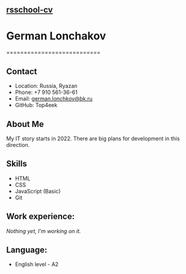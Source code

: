 ## [rsschool-cv](https://github.com/Top4eek/rsshool-cv.git)

# **German Lonchakov**
===========================

## Contact
- Location: Russia, Ryazan
- Phone: +7 910 561-36-61
- Email: german.lonchkov@bk.ru
- GitHub: Top4eek

## About Me

Мy IT story starts in 2022. There are big plans for development in this direction.

## Skills

- HTML
- CSS
- JavaScript (Basic)
- Git

## Work experience:
*Nothing yet, I'm working on it.*

## Language:

- English level - A2
